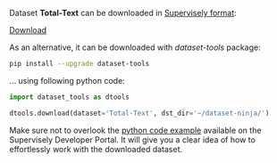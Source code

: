 Dataset **Total-Text** can be downloaded in [Supervisely format](https://developer.supervisely.com/api-references/supervisely-annotation-json-format):

 [Download](https://assets.supervisely.com/supervisely-supervisely-assets-public/teams_storage/B/a/mQ/ZJS49kSqasqHWLuBKIg6K93QoNI7Rf6xgO3ZMJr4jioSHDVVQMJ0e03egP8gQ90WEvPcp0gpuABom8Fb3QoSATdonhQ2MnekIcSkUZY1G1oVeCXlNSY7WdH82KwN.tar)

As an alternative, it can be downloaded with *dataset-tools* package:
``` bash
pip install --upgrade dataset-tools
```

... using following python code:
``` python
import dataset_tools as dtools

dtools.download(dataset='Total-Text', dst_dir='~/dataset-ninja/')
```
Make sure not to overlook the [python code example](https://developer.supervisely.com/getting-started/python-sdk-tutorials/iterate-over-a-local-project) available on the Supervisely Developer Portal. It will give you a clear idea of how to effortlessly work with the downloaded dataset.

